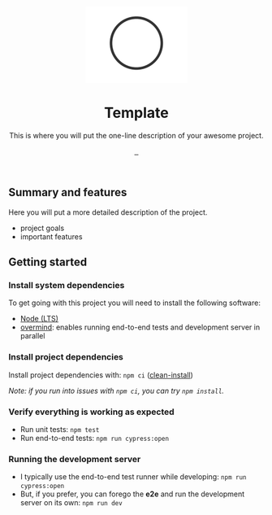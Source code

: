 <p align="center">
  <a href="https://template-www.tnez.dev">
    <img src="logo.png" width="200">
  </a>
</p>

<h1 align="center">
  Template
</h1>

<p align="center">
  This is where you will put the one-line description of your awesome project.
</p>

<p align="center">
  <a href="https://www.tnez.dev">
    <img alt="" src="https://img.shields.io/badge/Made%20By-tnez%2Edev-inactive.svg?style=for-the-badge">
  </a>

  <a href="https://template-www.tnez.dev">
    <img alt="" src="https://img.shields.io/badge/Deployed%20At-template--www.tnez.dev-inactive?style=for-the-badge">
  </a>

  <a href="#getting-started">
    <img alt="" src="https://img.shields.io/badge/Get%20Started-inactive?style=for-the-badge">
  </a>

</p>

<br>

## Summary and features

Here you will put a more detailed description of the project.

- project goals
- important features

## Getting started

### Install system dependencies

To get going with this project you will need to install the following software:

- [Node (LTS)](https://nodejs.org)
- [overmind](https://github.com/DarthSim/overmind): enables running end-to-end tests and development server in parallel

### Install project dependencies

Install project dependencies with: `npm ci` ([clean-install](https://docs.npmjs.com/cli/v7/commands/npm-ci))

_Note: if you run into issues with `npm ci`, you can try `npm install`._

### Verify everything is working as expected

- Run unit tests: `npm test`
- Run end-to-end tests: `npm run cypress:open`

### Running the development server

- I typically use the end-to-end test runner while developing: `npm run cypress:open`
- But, if you prefer, you can forego the **e2e** and run the development server on its own: `npm run dev`
